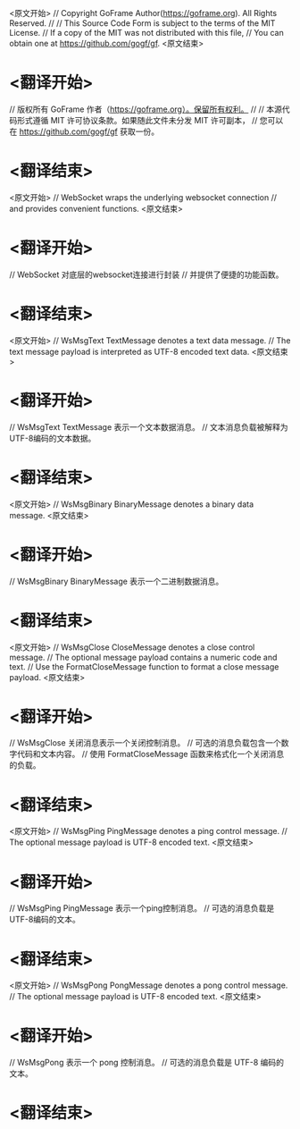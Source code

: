 
<原文开始>
// Copyright GoFrame Author(https://goframe.org). All Rights Reserved.
//
// This Source Code Form is subject to the terms of the MIT License.
// If a copy of the MIT was not distributed with this file,
// You can obtain one at https://github.com/gogf/gf.
<原文结束>

# <翻译开始>
// 版权所有 GoFrame 作者（https://goframe.org）。保留所有权利。
//
// 本源代码形式遵循 MIT 许可协议条款。如果随此文件未分发 MIT 许可副本，
// 您可以在 https://github.com/gogf/gf 获取一份。
# <翻译结束>


<原文开始>
// WebSocket wraps the underlying websocket connection
// and provides convenient functions.
<原文结束>

# <翻译开始>
// WebSocket 对底层的websocket连接进行封装
// 并提供了便捷的功能函数。
# <翻译结束>


<原文开始>
	// WsMsgText TextMessage denotes a text data message.
	// The text message payload is interpreted as UTF-8 encoded text data.
<原文结束>

# <翻译开始>
// WsMsgText TextMessage 表示一个文本数据消息。
// 文本消息负载被解释为UTF-8编码的文本数据。
# <翻译结束>


<原文开始>
// WsMsgBinary BinaryMessage denotes a binary data message.
<原文结束>

# <翻译开始>
// WsMsgBinary BinaryMessage 表示一个二进制数据消息。
# <翻译结束>


<原文开始>
	// WsMsgClose CloseMessage denotes a close control message.
	// The optional message payload contains a numeric code and text.
	// Use the FormatCloseMessage function to format a close message payload.
<原文结束>

# <翻译开始>
// WsMsgClose 关闭消息表示一个关闭控制消息。
// 可选的消息负载包含一个数字代码和文本内容。
// 使用 FormatCloseMessage 函数来格式化一个关闭消息的负载。
# <翻译结束>


<原文开始>
	// WsMsgPing PingMessage denotes a ping control message.
	// The optional message payload is UTF-8 encoded text.
<原文结束>

# <翻译开始>
// WsMsgPing PingMessage 表示一个ping控制消息。
// 可选的消息负载是UTF-8编码的文本。
# <翻译结束>


<原文开始>
	// WsMsgPong PongMessage denotes a pong control message.
	// The optional message payload is UTF-8 encoded text.
<原文结束>

# <翻译开始>
// WsMsgPong 表示一个 pong 控制消息。
// 可选的消息负载是 UTF-8 编码的文本。
# <翻译结束>


